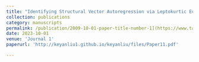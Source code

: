 ```yaml
---
title: "Identifying Structural Vector Autoregression via Leptokurtic Economic Shocks"
collection: publications
category: manuscripts
permalink: /publication/2009-10-01-paper-title-number-1](https://www.tandfonline.com/doi/full/10.1080/07350015.2019.1629940)
date: 2023-10-01
venue: 'Journal 1'
paperurl: 'http://keyanliu1.github.io/keyanliu/files/Paper11.pdf'

---
```


